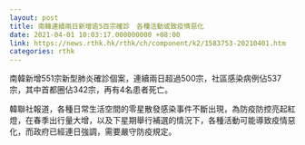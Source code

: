 ```yaml
---
layout: post
title: 南韓連續兩日新增逾5百宗確診　各種活動或致疫情惡化
date: 2021-04-01 10:03:17.000000000 +08:00
link: https://news.rthk.hk/rthk/ch/component/k2/1583753-20210401.htm
categories: rthk
---
```


南韓新增551宗新型肺炎確診個案，連續兩日超過500宗，社區感染病例佔537宗，其中首都圈佔342宗，再有4名患者死亡。

韓聯社報道，各種日常生活空間的零星散發感染事件不斷出現，為防疫防控亮起紅燈，在春季出行量大增，以及下星期舉行補選的情況下，各種活動可能導致疫情惡化，而政府已經連日強調，需要嚴守防疫規定。
